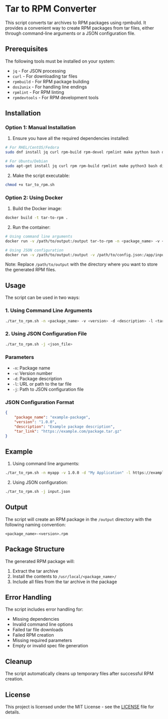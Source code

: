 # Tar to RPM Converter

This script converts tar archives to RPM packages using rpmbuild. It provides a convenient way to create RPM packages from tar files, either through command-line arguments or a JSON configuration file.

## Prerequisites

The following tools must be installed on your system:
- `jq` - For JSON processing
- `curl` - For downloading tar files
- `rpmbuild` - For RPM package building
- `dos2unix` - For handling line endings
- `rpmlint` - For RPM linting
- `rpmdevtools` - For RPM development tools

## Installation

### Option 1: Manual Installation

1. Ensure you have all the required dependencies installed:

```bash
# For RHEL/CentOS/Fedora
sudo dnf install jq curl rpm-build rpm-devel rpmlint make python bash diffutils patch rpmdevtools dos2unix

# For Ubuntu/Debian
sudo apt-get install jq curl rpm rpm-build rpmlint make python3 bash diffutils patch rpmdevtools dos2unix
```

2. Make the script executable:
```bash
chmod +x tar_to_rpm.sh
```

### Option 2: Using Docker

1. Build the Docker image:
```bash
docker build -t tar-to-rpm .
```

2. Run the container:
```bash
# Using command line arguments
docker run -v /path/to/output:/output tar-to-rpm -n <package_name> -v <version> -d <description> -l <tar_file_url>

# Using JSON configuration
docker run -v /path/to/output:/output -v /path/to/config.json:/app/input.json tar-to-rpm -j /app/input.json
```

Note: Replace `/path/to/output` with the directory where you want to store the generated RPM files.

## Usage

The script can be used in two ways:

### 1. Using Command Line Arguments

```bash
./tar_to_rpm.sh -n <package_name> -v <version> -d <description> -l <tar_file_url>
```

### 2. Using JSON Configuration File

```bash
./tar_to_rpm.sh -j <json_file>
```

### Parameters

- `-n`: Package name
- `-v`: Version number
- `-d`: Package description
- `-l`: URL or path to the tar file
- `-j`: Path to JSON configuration file

### JSON Configuration Format

```json
{
    "package_name": "example-package",
    "version": "1.0.0",
    "description": "Example package description",
    "tar_link": "https://example.com/package.tar.gz"
}
```

## Example

1. Using command line arguments:
```bash
./tar_to_rpm.sh -n myapp -v 1.0.0 -d "My Application" -l https://example.com/myapp.tar.gz
```

2. Using JSON configuration:
```bash
./tar_to_rpm.sh -j input.json
```

## Output

The script will create an RPM package in the `/output` directory with the following naming convention:
```
<package_name>-<version>.rpm
```

## Package Structure

The generated RPM package will:
1. Extract the tar archive
2. Install the contents to `/usr/local/<package_name>/`
3. Include all files from the tar archive in the package

## Error Handling

The script includes error handling for:
- Missing dependencies
- Invalid command line options
- Failed tar file downloads
- Failed RPM creation
- Missing required parameters
- Empty or invalid spec file generation

## Cleanup

The script automatically cleans up temporary files after successful RPM creation.

## License

This project is licensed under the MIT License - see the [LICENSE](LICENSE) file for details. 
